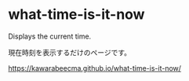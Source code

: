 # what-time-is-it-now

Displays the current time.

現在時刻を表示するだけのページです。

<https://kawarabeecma.github.io/what-time-is-it-now/>
